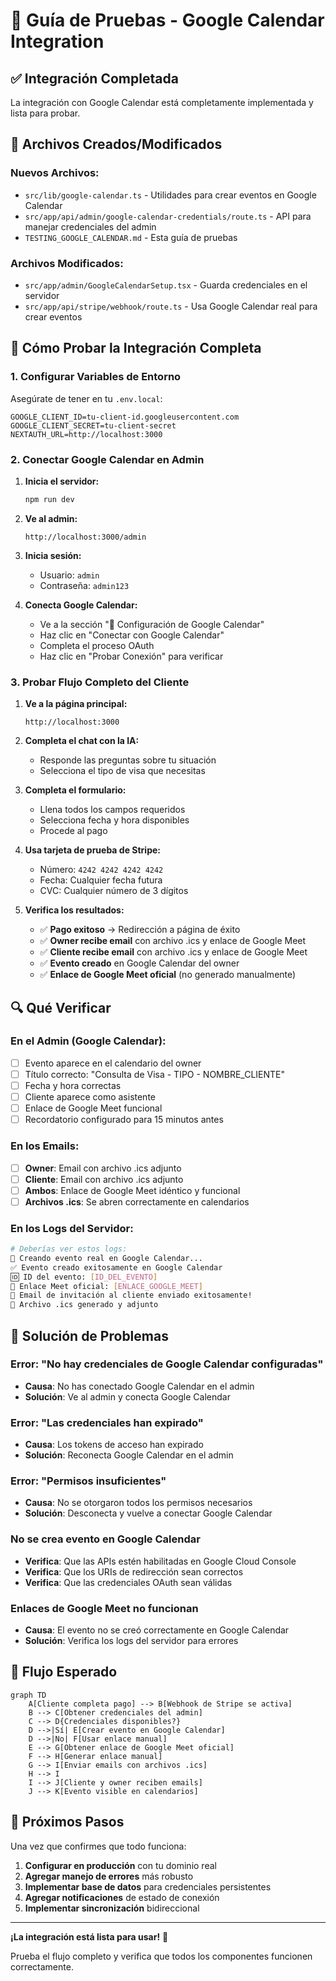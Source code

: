 # 🧪 Guía de Pruebas - Google Calendar Integration

## ✅ **Integración Completada**

La integración con Google Calendar está completamente implementada y lista para probar.

## 🔧 **Archivos Creados/Modificados**

### **Nuevos Archivos:**
- `src/lib/google-calendar.ts` - Utilidades para crear eventos en Google Calendar
- `src/app/api/admin/google-calendar-credentials/route.ts` - API para manejar credenciales del admin
- `TESTING_GOOGLE_CALENDAR.md` - Esta guía de pruebas

### **Archivos Modificados:**
- `src/app/admin/GoogleCalendarSetup.tsx` - Guarda credenciales en el servidor
- `src/app/api/stripe/webhook/route.ts` - Usa Google Calendar real para crear eventos

## 🚀 **Cómo Probar la Integración Completa**

### **1. Configurar Variables de Entorno**

Asegúrate de tener en tu `.env.local`:
```env
GOOGLE_CLIENT_ID=tu-client-id.googleusercontent.com
GOOGLE_CLIENT_SECRET=tu-client-secret
NEXTAUTH_URL=http://localhost:3000
```

### **2. Conectar Google Calendar en Admin**

1. **Inicia el servidor:**
   ```bash
   npm run dev
   ```

2. **Ve al admin:**
   ```
   http://localhost:3000/admin
   ```

3. **Inicia sesión:**
   - Usuario: `admin`
   - Contraseña: `admin123`

4. **Conecta Google Calendar:**
   - Ve a la sección "📅 Configuración de Google Calendar"
   - Haz clic en "Conectar con Google Calendar"
   - Completa el proceso OAuth
   - Haz clic en "Probar Conexión" para verificar

### **3. Probar Flujo Completo del Cliente**

1. **Ve a la página principal:**
   ```
   http://localhost:3000
   ```

2. **Completa el chat con la IA:**
   - Responde las preguntas sobre tu situación
   - Selecciona el tipo de visa que necesitas

3. **Completa el formulario:**
   - Llena todos los campos requeridos
   - Selecciona fecha y hora disponibles
   - Procede al pago

4. **Usa tarjeta de prueba de Stripe:**
   - Número: `4242 4242 4242 4242`
   - Fecha: Cualquier fecha futura
   - CVC: Cualquier número de 3 dígitos

5. **Verifica los resultados:**
   - ✅ **Pago exitoso** → Redirección a página de éxito
   - ✅ **Owner recibe email** con archivo .ics y enlace de Google Meet
   - ✅ **Cliente recibe email** con archivo .ics y enlace de Google Meet
   - ✅ **Evento creado** en Google Calendar del owner
   - ✅ **Enlace de Google Meet oficial** (no generado manualmente)

## 🔍 **Qué Verificar**

### **En el Admin (Google Calendar):**
- [ ] Evento aparece en el calendario del owner
- [ ] Título correcto: "Consulta de Visa - TIPO - NOMBRE_CLIENTE"
- [ ] Fecha y hora correctas
- [ ] Cliente aparece como asistente
- [ ] Enlace de Google Meet funcional
- [ ] Recordatorio configurado para 15 minutos antes

### **En los Emails:**
- [ ] **Owner**: Email con archivo .ics adjunto
- [ ] **Cliente**: Email con archivo .ics adjunto
- [ ] **Ambos**: Enlace de Google Meet idéntico y funcional
- [ ] **Archivos .ics**: Se abren correctamente en calendarios

### **En los Logs del Servidor:**
```bash
# Deberías ver estos logs:
📅 Creando evento real en Google Calendar...
✅ Evento creado exitosamente en Google Calendar
🆔 ID del evento: [ID_DEL_EVENTO]
🔗 Enlace Meet oficial: [ENLACE_GOOGLE_MEET]
📧 Email de invitación al cliente enviado exitosamente!
📅 Archivo .ics generado y adjunto
```

## 🐛 **Solución de Problemas**

### **Error: "No hay credenciales de Google Calendar configuradas"**
- **Causa**: No has conectado Google Calendar en el admin
- **Solución**: Ve al admin y conecta Google Calendar

### **Error: "Las credenciales han expirado"**
- **Causa**: Los tokens de acceso han expirado
- **Solución**: Reconecta Google Calendar en el admin

### **Error: "Permisos insuficientes"**
- **Causa**: No se otorgaron todos los permisos necesarios
- **Solución**: Desconecta y vuelve a conectar Google Calendar

### **No se crea evento en Google Calendar**
- **Verifica**: Que las APIs estén habilitadas en Google Cloud Console
- **Verifica**: Que los URIs de redirección sean correctos
- **Verifica**: Que las credenciales OAuth sean válidas

### **Enlaces de Google Meet no funcionan**
- **Causa**: El evento no se creó correctamente en Google Calendar
- **Solución**: Verifica los logs del servidor para errores

## 🎯 **Flujo Esperado**

```mermaid
graph TD
    A[Cliente completa pago] --> B[Webhook de Stripe se activa]
    B --> C[Obtener credenciales del admin]
    C --> D{Credenciales disponibles?}
    D -->|Sí| E[Crear evento en Google Calendar]
    D -->|No| F[Usar enlace manual]
    E --> G[Obtener enlace de Google Meet oficial]
    F --> H[Generar enlace manual]
    G --> I[Enviar emails con archivos .ics]
    H --> I
    I --> J[Cliente y owner reciben emails]
    J --> K[Evento visible en calendarios]
```

## 🚀 **Próximos Pasos**

Una vez que confirmes que todo funciona:

1. **Configurar en producción** con tu dominio real
2. **Agregar manejo de errores** más robusto
3. **Implementar base de datos** para credenciales persistentes
4. **Agregar notificaciones** de estado de conexión
5. **Implementar sincronización** bidireccional

---

**¡La integración está lista para usar!** 🎉

Prueba el flujo completo y verifica que todos los componentes funcionen correctamente.
